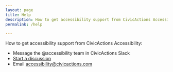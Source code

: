 ```yaml
---
layout: page
title: Help
description: How to get accessibility support from CivicActions Accessibility.
permalink: /help

---
```


How to get accessibility support from CivicActions Accessibility:

* Message the @accessibility team in CivicActions Slack
* [Start a discussion](https://github.com/CivicActions/accessibility/discussions)
* Email <accessibility@civicactions.com>

